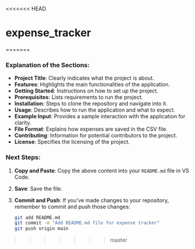 <<<<<<< HEAD
# expense_tracker
=======

### Explanation of the Sections:

- **Project Title**: Clearly indicates what the project is about.
- **Features**: Highlights the main functionalities of the application.
- **Getting Started**: Instructions on how to set up the project.
- **Prerequisites**: Lists requirements to run the project.
- **Installation**: Steps to clone the repository and navigate into it.
- **Usage**: Describes how to run the application and what to expect.
- **Example Input**: Provides a sample interaction with the application for clarity.
- **File Format**: Explains how expenses are saved in the CSV file.
- **Contributing**: Information for potential contributors to the project.
- **License**: Specifies the licensing of the project.

### Next Steps:

1. **Copy and Paste**: Copy the above content into your `README.md` file in VS Code.
2. **Save**: Save the file.
3. **Commit and Push**: If you've made changes to your repository, remember to commit and push those changes:

   ```bash
   git add README.md
   git commit -m "Add README.md file for expense tracker"
   git push origin main
>>>>>>> master
